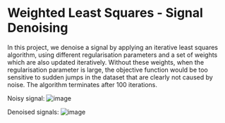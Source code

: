 # Weighted Least Squares - Signal Denoising

In this project, we denoise a signal by applying an iterative least squares algorithm, using different regularisation parameters and a set of weights which are also updated iteratively. Without these weights, when the regularisation parameter is large, the objective function would be too sensitive to sudden jumps in the dataset that are clearly not caused by noise. The algorithm terminates after 100 iterations. 

Noisy signal:
![image](https://github.com/danielzml/Signal-Denoising/assets/107761315/37188bba-70ad-40a7-b761-eb8ac36817aa)

Denoised signals:
![image](https://github.com/danielzml/Signal-Denoising/assets/107761315/23fac22b-d4b3-438f-90b6-2027a57027cf)


